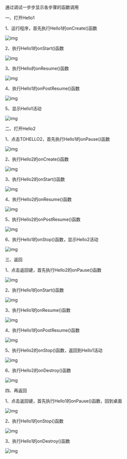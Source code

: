 通过调试一步步显示各步骤的函数调用

一、打开Hello1

1、运行程序，首先执行Hello1的onCreate()函数

![img](D:\repo\chapter2\image\wps21.jpg) 

2、执行Hello1的onStart()函数

![img](D:\repo\chapter2\image\wps22.jpg) 

3、执行Hello的onResume()函数

![img](D:\repo\chapter2\image\wps23.jpg) 

4、执行Hello1的onPostResume()函数

![img](D:\repo\chapter2\image\wps24.jpg) 

5、显示Hello1活动

![img](D:\repo\chapter2\image\wps25.jpg) 

二、打开Hello2

1、点击TOHELLO2，首先执行Hello1的onPause()函数

![img](D:\repo\chapter2\image\wps26.jpg) 

2、执行Hello2的onCreate()函数

![img](D:\repo\chapter2\image\wps27.jpg) 

3、执行Hello2的onStart()函数

![img](D:\repo\chapter2\image\wps28.jpg) 

4、执行Hello2的onResume()函数

![img](D:\repo\chapter2\image\wps29.jpg) 

5、执行Hello2的onPostResume()函数

![img](D:\repo\chapter2\image\wps30.jpg) 

6、执行Hello1的onStop()函数，显示Hello2活动

![img](D:\repo\chapter2\image\wps31.jpg) 

三、返回

1、点击返回键，首先执行Hello2的onPause()函数

![img](D:\repo\chapter2\image\wps32.jpg) 

2、执行Hello1的onStart()函数

![img](D:\repo\chapter2\image\wps33.jpg) 

3、执行Hello1的onResume()函数

![img](D:\repo\chapter2\image\wps34.jpg) 

4、执行Hello1的onPostResume()函数

![img](D:\repo\chapter2\image\wps35.jpg) 

5、执行Hello2的onStop()函数，返回到Hello1活动

![img](D:\repo\chapter2\image\wps36.jpg) 

6、执行Hello2的onDestroy()函数

![img](D:\repo\chapter2\image\wps37.jpg) 

四、再返回

1、点击返回键，首先执行Hello1的onPause()函数，回到桌面

![img](D:\repo\chapter2\image\wps38.jpg) 

2、执行Hello1的onStop()函数

![img](D:\repo\chapter2\image\wps39.jpg) 

3、执行Hello1的onDestroy()函数

![img](D:\repo\chapter2\image\wps40.jpg) 